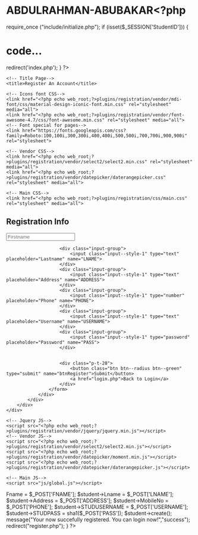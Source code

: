 # ABDULRAHMAN-ABUBAKAR<?php  
require_once ("include/initialize.php"); 
if (isset($_SESSION['StudentID'])) {
  # code...
  redirect('index.php');
}
?>

 
<!DOCTYPE html>
<html lang="en">

<head>
    <!-- Required meta tags-->
    <meta charset="UTF-8">
    <meta name="viewport" content="width=device-width, initial-scale=1, shrink-to-fit=no">
    <meta name="description" content="Colorlib Templates">
    <meta name="author" content="Colorlib">
    <meta name="keywords" content="Colorlib Templates">

    <!-- Title Page-->
    <title>Register An Account</title>

    <!-- Icons font CSS-->
    <link href="<?php echo web_root;?>plugins/registration/vendor/mdi-font/css/material-design-iconic-font.min.css" rel="stylesheet" media="all">
    <link href="<?php echo web_root;?>plugins/registration/vendor/font-awesome-4.7/css/font-awesome.min.css" rel="stylesheet" media="all">
    <!-- Font special for pages-->
    <link href="https://fonts.googleapis.com/css?family=Roboto:100,100i,300,300i,400,400i,500,500i,700,700i,900,900i" rel="stylesheet">

    <!-- Vendor CSS-->
    <link href="<?php echo web_root;?>plugins/registration/vendor/select2/select2.min.css" rel="stylesheet" media="all">
    <link href="<?php echo web_root;?>plugins/registration/vendor/datepicker/daterangepicker.css" rel="stylesheet" media="all">

    <!-- Main CSS-->
    <link href="<?php echo web_root;?>plugins/registration/css/main.css" rel="stylesheet" media="all">
</head>

<body>
    <div class="page-wrapper bg-blue p-t-100 p-b-100 font-robo">
        <div class="wrapper wrapper--w680">
            <div class="card card-1">
                <div class="card-heading"></div>
                <div class="card-body">
                    <h2 class="title">Registration Info</h2>
                    <form method="POST" action="register.php">
                        <div class="input-group">
                            <input class="input--style-1" type="text" placeholder="Firstname" name="FNAME">
                        </div>

                        <div class="input-group">
                            <input class="input--style-1" type="text" placeholder="Lastname" name="LNAME">
                        </div>
                        <div class="input-group">
                            <input class="input--style-1" type="text" placeholder="Address" name="ADDRESS">
                        </div>
                        <div class="input-group">
                            <input class="input--style-1" type="number" placeholder="Phone" name="PHONE">
                        </div>
                        <div class="input-group">
                            <input class="input--style-1" type="text" placeholder="Username" name="USERNAME">
                        </div>
                        <div class="input-group">
                            <input class="input--style-1" type="password" placeholder="Password" name="PASS">
                        </div>

                      
                        <div class="p-t-20">
                            <button class="btn btn--radius btn--green" type="submit" name="btnRegister">Submit</button>
                            <a href="login.php">Back to Login</a>
                        </div>
                    </form>
                </div>
            </div>
        </div>
    </div>

    <!-- Jquery JS-->
    <script src="<?php echo web_root;?>plugins/registration/vendor/jquery/jquery.min.js"></script>
    <!-- Vendor JS-->
    <script src="<?php echo web_root;?>plugins/registration/vendor/select2/select2.min.js"></script>
    <script src="<?php echo web_root;?>plugins/registration/vendor/datepicker/moment.min.js"></script>
    <script src="<?php echo web_root;?>plugins/registration/vendor/datepicker/daterangepicker.js"></script>

    <!-- Main JS-->
    <script src="js/global.js"></script>

</body><!-- This templates was made by Colorlib (https://colorlib.com) -->

</html>
<!-- end document-->




<?php 
if (isset($_POST['btnRegister'])) {
    # code...  

    $student = New Student(); 
    $student->Fname         = $_POST['FNAME']; 
    $student->Lname         = $_POST['LNAME'];
    $student->Address       = $_POST['ADDRESS']; 
    $student->MobileNo         = $_POST['PHONE'];  
    $student->STUDUSERNAME      = $_POST['USERNAME'];
    $student->STUDPASS      = sha1($_POST['PASS']); 
    $student->create();  

    message("Your now succefully registered. You can login now!","success");
    redirect("register.php");

}

?> 

